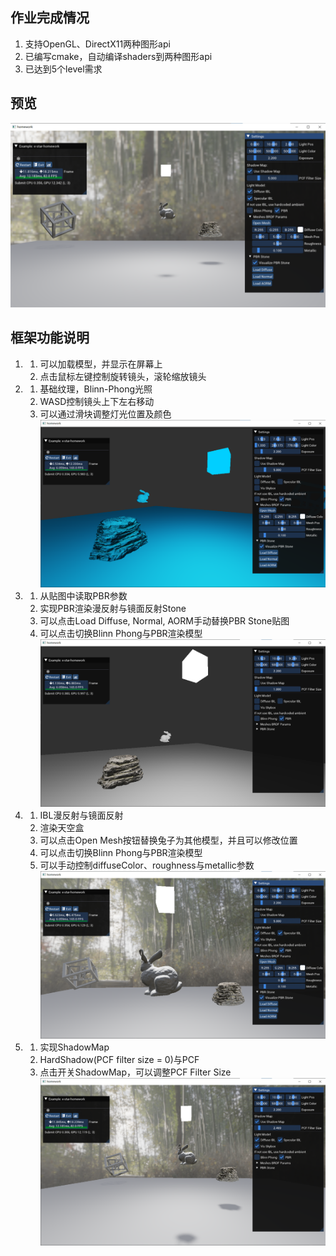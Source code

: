 ## 作业完成情况

1. 支持OpenGL、DirectX11两种图形api
2. 已编写cmake，自动编译shaders到两种图形api
3. 已达到5个level需求

## 预览

![](description/1.png)

## 框架功能说明

1.
    1. 可以加载模型，并显示在屏幕上
    2. 点击鼠标左键控制旋转镜头，滚轮缩放镜头

2.
    1. 基础纹理，Blinn-Phong光照
    2. WASD控制镜头上下左右移动
    3. 可以通过滑块调整灯光位置及颜色
       ![](description/2.png)

3.
    1. 从贴图中读取PBR参数
    2. 实现PBR渲染漫反射与镜面反射Stone
    3. 可以点击Load Diffuse, Normal, AORM手动替换PBR Stone贴图
    4. 可以点击切换Blinn Phong与PBR渲染模型
       ![](description/3.png)

4.
    1. IBL漫反射与镜面反射
    2. 渲染天空盒
    3. 可以点击Open Mesh按钮替换兔子为其他模型，并且可以修改位置
    4. 可以点击切换Blinn Phong与PBR渲染模型
    5. 可以手动控制diffuseColor、roughness与metallic参数
       ![](description/4.png)

5.
    1. 实现ShadowMap
    2. HardShadow(PCF filter size = 0)与PCF
    3. 点击开关ShadowMap，可以调整PCF Filter Size
       ![](description/5.png)